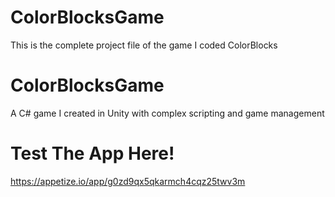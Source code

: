# ColorBlocksGame
This is the complete project file of the game I coded ColorBlocks
# ColorBlocksGame
A C# game I created in Unity with complex scripting and game management
# Test The App Here!
https://appetize.io/app/g0zd9qx5qkarmch4cqz25twv3m
